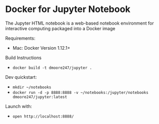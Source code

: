 # Docker for Jupyter Notebook

The Jupyter HTML notebook is a web-based notebook environment for interactive computing packaged into a Docker image

Requirements:
* Mac: Docker Version 1.12.1+

Build Instructions
* ``docker build -t dmoore247/jupyter .``

Dev quickstart:
* ``mkdir ~/notebooks``
* ``docker run -d -p 8888:8888 -v ~/notebooks:/jupyter/notebooks dmoore247/jupyter:latest``

Launch with:
* ``open http://localhost:8888/``
